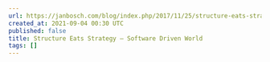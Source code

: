 ```yaml
---
url: https://janbosch.com/blog/index.php/2017/11/25/structure-eats-strategy/
created_at: 2021-09-04 00:30 UTC
published: false
title: Structure Eats Strategy – Software Driven World
tags: []
---
```



